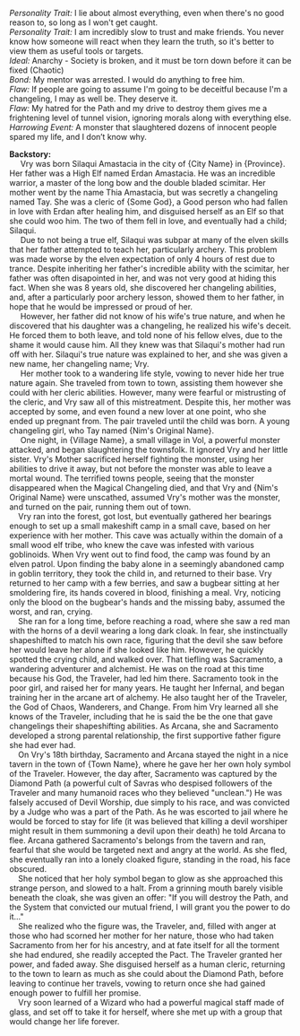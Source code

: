 *Personality Trait:* I lie about almost everything, even when there's no good reason to, so long as I won't get caught. \
*Personality Trait:* I am incredibly slow to trust and make friends. You never know how someone will react when they learn the truth, so it's better to view them as useful tools or targets. \
*Ideal:* Anarchy - Society is broken, and it must be torn down before it can be fixed (Chaotic) \
*Bond:* My mentor was arrested. I would do anything to free him. \
*Flaw:* If people are going to assume I'm going to be deceitful because I'm a changeling, I may as well be. They deserve it. \
*Flaw:* My hatred for the Path and my drive to destroy them gives me a frightening level of tunnel vision, ignoring morals along with everything else. \
*Harrowing Event:* A monster that slaughtered dozens of innocent people spared my life, and I don’t know why. 

**Backstory:** \
&nbsp;&nbsp;&nbsp;&nbsp; Vry was born Silaqui Amastacia in the city of {City Name} in {Province}. Her father was a High Elf named Erdan Amastacia. He was an incredible warrior, a master of the long bow and the double bladed scimitar. Her mother went by the name Thia Amastacia, but was secretly a changeling named Tay. She was a cleric of {Some God}, a Good person who had fallen in love with Erdan after healing him, and disguised herself as an Elf so that she could woo him. The two of them fell in love, and eventually had a child; Silaqui. \
&nbsp;&nbsp;&nbsp;&nbsp; Due to not being a true elf, Silaqui was subpar at many of the elven skills that her father attempted to teach her, particularly archery. This problem was made worse by the elven expectation of only 4 hours of rest due to trance. Despite inheriting her father's incredible ability with the scimitar, her father was often disapointed in her, and was not very good at hiding this fact. When she was 8 years old, she discovered her changeling abilities, and, after a particularly poor archery lesson, showed them to her father, in hope that he would be impressed or proud of her. \
&nbsp;&nbsp;&nbsp;&nbsp; However, her father did not know of his wife's true nature, and when he discovered that his daughter was a changeling, he realized his wife's deceit. He forced them to both leave, and told none of his fellow elves, due to the shame it would cause him. All they knew was that Silaqui's mother had run off with her. Silaqui's true nature was explained to her, and she was given a new name, her changeling name; Vry. \
&nbsp;&nbsp;&nbsp;&nbsp; Her mother took to a wandering life style, vowing to never hide her true nature again. She traveled from town to town, assisting them however she could with her cleric abilities. However, many were fearful or mistrusting of the cleric, and Vry saw all of this mistreatment. Despite this, her mother was accepted by some, and even found a new lover at one point, who she ended up pregnant from. The pair traveled until the child was born. A young changeling girl, who Tay named {Nim's Original Name}. \
&nbsp;&nbsp;&nbsp;&nbsp; One night, in {Village Name}, a small village in Vol, a powerful monster attacked, and began slaughtering the townsfolk. It ignored Vry and her little sister. Vry's Mother sacrificed herself fighting the monster, using her abilities to drive it away, but not before the monster was able to leave a mortal wound. The terrified towns people, seeing that the monster disappeared when the Magical Changeling died, and that Vry and {Nim's Original Name} were unscathed, assumed Vry's mother was the monster, and turned on the pair, running them out of town. \
&nbsp;&nbsp;&nbsp;&nbsp;Vry ran into the forest, got lost, but eventually gathered her bearings enough to set up a small makeshift camp in a small cave, based on her experience with her mother. This cave was actually within the domain of a small wood elf tribe, who knew the cave was infested with various goblinoids. When Vry went out to find food, the camp was found by an elven patrol. Upon finding the baby alone in a seemingly abandoned camp in goblin territory, they took the child in, and returned to their base. Vry returned to her camp with a few berries, and saw a bugbear sitting at her smoldering fire, its hands covered in blood, finishing a meal. Vry, noticing only the blood on the bugbear's hands and the missing baby, assumed the worst, and ran, crying. \
&nbsp;&nbsp;&nbsp;&nbsp;She ran for a long time, before reaching a road, where she saw a red man with the horns of a devil wearing a long dark cloak. In fear, she instinctually shapeshifted to match his own race, figuring that the devil she saw before her would leave her alone if she looked like him. However, he quickly spotted the crying child, and walked over. That tiefling was Sacramento, a wandering adventurer and alchemist. He was on the road at this time because his God, the Traveler, had led him there. Sacramento took in the poor girl, and raised her for many years. He taught her Infernal, and began training her in the arcane art of alchemy. He also taught her of the Traveler, the God of Chaos, Wanderers, and Change. From him Vry learned all she knows of the Traveler, including that he is said the be the one that gave changelings their shapeshifting abilities. As Arcana, she and Sacramento developed a strong parental relationship, the first supportive father figure she had ever had. \
&nbsp;&nbsp;&nbsp;&nbsp;On Vry's 18th birthday, Sacramento and Arcana stayed the night in a nice tavern in the town of {Town Name}, where he gave her her own holy symbol of the Traveler. However, the day after, Sacramento was captured by the Diamond Path (a powerful cult of Savras who despised followers of the Traveler and many humanoid races who they believed "unclean.") He was falsely accused of Devil Worship, due simply to his race, and was convicted by a Judge who was a part of the Path. As he was escorted to jail where he would be forced to stay for life (it was believed that killing a devil worshiper might result in them summoning a devil upon their death) he told Arcana to flee. Arcana gathered Sacramento's belongs from the tavern and ran, fearful that she would be targeted next and angry at the world. As she fled, she eventually ran into a lonely cloaked figure, standing in the road, his face obscured. \
&nbsp;&nbsp;&nbsp;&nbsp;She noticed that her holy symbol began to glow as she approached this strange person, and slowed to a halt. From a grinning mouth barely visible beneath the cloak, she was given an offer: "If you will destroy the Path, and the System that convicted our mutual friend, I will grant you the power to do it..." \
&nbsp;&nbsp;&nbsp;&nbsp;She realized who the figure was, the Traveler, and, filled with anger at those who had scorned her mother for her nature, those who had taken Sacramento from her for his ancestry, and at fate itself for all the torment she had endured, she readily accepted the Pact. The Traveler granted her power, and faded away. She disguised herself as a human cleric, returning to the town to learn as much as she could about the Diamond Path, before leaving to continue her travels, vowing to return once she had gained enough power to fulfill her promise. \
&nbsp;&nbsp;&nbsp;&nbsp;Vry soon learned of a Wizard who had a powerful magical staff made of glass, and set off to take it for herself, where she met up with a group that would change her life forever. 
